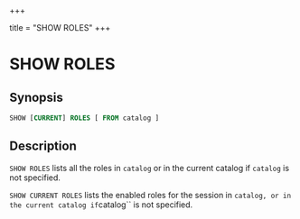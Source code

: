 +++

title = "SHOW ROLES"
+++

SHOW ROLES
==========

Synopsis
--------

``` sql
SHOW [CURRENT] ROLES [ FROM catalog ]
```

Description
-----------

`SHOW ROLES` lists all the roles in `catalog` or in the current catalog if `catalog` is not specified.

`SHOW CURRENT ROLES` lists the enabled roles for the session in `catalog, or in the current catalog if`catalog\`\` is not specified.
